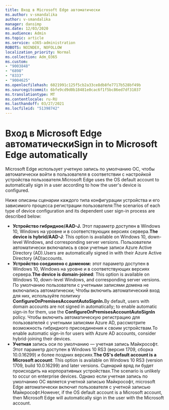 ```yaml
---
title: Вход в Microsoft Edge автоматически
ms.author: v-smandalika
author: v-smandalika
manager: dansimp
ms.date: 12/03/2020
ms.audience: Admin
ms.topic: article
ms.service: o365-administration
ROBOTS: NOINDEX, NOFOLLOW
localization_priority: Normal
ms.collection: Adm_O365
ms.custom:
- "9003848"
- "6898"
- "8333"
- "9004625"
ms.openlocfilehash: 6021991c125f5cb2a33ce8db8fe7717b528bf49b
ms.sourcegitcommit: 6bfe9cd9d0b18481e0cac6f1f5bc86ed7df31037
ms.translationtype: MT
ms.contentlocale: ru-RU
ms.lasthandoff: 03/27/2021
ms.locfileid: "51398742"
---
```

# <a name="sign-in-to-microsoft-edge-automatically"></a><span data-ttu-id="6f950-102">Вход в Microsoft Edge автоматически</span><span class="sxs-lookup"><span data-stu-id="6f950-102">Sign in to Microsoft Edge automatically</span></span>

<span data-ttu-id="6f950-103">Microsoft Edge использует учетную запись по умолчанию ОС, чтобы автоматически войти в пользователя в соответствии с настройкой устройства пользователя.</span><span class="sxs-lookup"><span data-stu-id="6f950-103">Microsoft Edge uses the OS default account to automatically sign in a user according to how the user's device is configured.</span></span> 

<span data-ttu-id="6f950-104">Ниже описаны сценарии каждого типа конфигурации устройства и его зависимого процесса регистрации пользователя:</span><span class="sxs-lookup"><span data-stu-id="6f950-104">The scenarios of each type of device configuration and its dependent user sign-in process are described below:</span></span>

- <span data-ttu-id="6f950-105">**Устройство гибридное/AAD-J.** Этот параметр доступен в Windows 10, Windows на уровне и в соответствующих версиях сервера.</span><span class="sxs-lookup"><span data-stu-id="6f950-105">**The device is hybrid/AAD-J**: This option is available on Windows 10, down-level Windows, and corresponding server versions.</span></span> <span data-ttu-id="6f950-106">Пользователи автоматически включались в свои учетные записи Azure Active Directory (AD).</span><span class="sxs-lookup"><span data-stu-id="6f950-106">Users are automatically signed in with their Azure Active Directory (AD)accounts.</span></span>
- <span data-ttu-id="6f950-107">**Устройство соединено с доменом:** этот параметр доступен в Windows 10, Windows на уровне и в соответствующих версиях сервера.</span><span class="sxs-lookup"><span data-stu-id="6f950-107">**The device is domain-joined**: This option is available on Windows 10, down-level Windows, and corresponding server versions.</span></span> <span data-ttu-id="6f950-108">По умолчанию пользователи с учетными записями домена не включались автоматически; Чтобы включить автоматический вход для них, используйте политику **ConfigureOnPremisesAccountAutoSignIn.**</span><span class="sxs-lookup"><span data-stu-id="6f950-108">By default, users with domain accounts are not signed in automatically; to enable automatic sign-in for them, use the **ConfigureOnPremisesAccountAutoSignIn** policy.</span></span> <span data-ttu-id="6f950-109">Чтобы включить автоматическую регистрацию для пользователей с учетными записями Azure AD, рассмотрите возможность гибридного присоединения к своим устройствам.</span><span class="sxs-lookup"><span data-stu-id="6f950-109">To enable automatic sign-in for users with Azure AD accounts, consider hybrid-joining their devices.</span></span>
- <span data-ttu-id="6f950-110">**Учетная** запись оси по умолчанию — учетная запись Майкрософт. Этот параметр доступен в Windows 10 RS3 (версия 1709, сборка 10.0.16299) и более поздних версиях.</span><span class="sxs-lookup"><span data-stu-id="6f950-110">**The OS's default account is a Microsoft account**: This option is available on Windows 10 RS3 (version 1709, build 10.0.16299) and later versions.</span></span> <span data-ttu-id="6f950-111">Сценарий вряд ли будет происходить на корпоративных устройствах.</span><span class="sxs-lookup"><span data-stu-id="6f950-111">The scenario is unlikely to occur on enterprise devices.</span></span> <span data-ttu-id="6f950-112">Однако если учетная запись по умолчанию ОС является учетной записью Майкрософт, microsoft Edge автоматически включит пользователя с учетной записью Майкрософт.</span><span class="sxs-lookup"><span data-stu-id="6f950-112">However, if the OS default account is a Microsoft account, then Microsoft Edge will automatically sign in the user with the Microsoft account.</span></span>
 
 
